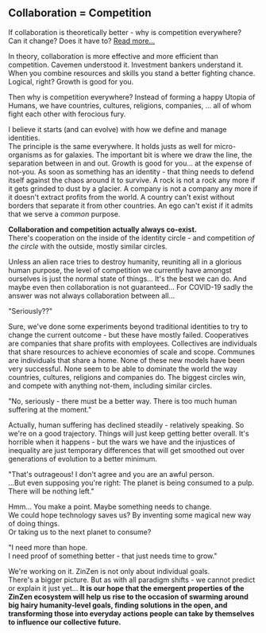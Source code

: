 ## Collaboration = Competition  
If collaboration is theoretically better - why is competition everywhere?  
Can it change? Does it have to? [Read more...](https://blog.zinzen.me/2021/10/01/Collaboration-is-competition.html)

In theory, collaboration is more effective and more efficient than competition. Cavemen understood it. Investment bankers understand it. When you combine resources and skills you stand a better fighting chance. Logical, right? Growth is good for you.

Then why is competition everywhere? Instead of forming a happy Utopia of Humans, we have countries, cultures, religions, companies, ... all of whom fight each other with ferocious fury.  

I believe it starts (and can evolve) with how we define and manage identities.   
The principle is the same everywhere. It holds justs as well for micro-organisms as for galaxies. The important bit is where we draw the line, the separation between in and out. Growth is good for you... at the expense of not-you. As soon as something has an identity - that thing needs to defend itself against the chaos around it to survive. A rock is not a rock any more if it gets grinded to dust by a glacier. A company is not a company any more if it doesn't extract profits from the world. A country can't exist without borders that separate it from other countries. An ego can't exist if it admits that we serve a *common* purpose.<br>

**Collaboration and competition actually always co-exist.**  
There's cooperation on the inside of the identity circle - and competition *of the circle* with the outside, mostly similar circles.

Unless an alien race tries to destroy humanity, reuniting all in a glorious human purpose, the level of competition we currently have amongst ourselves is just the normal state of things... It's the best we can do. And maybe even then collaboration is not guaranteed... For COVID-19 sadly the answer was not always collaboration between all...

"Seriously??" 

Sure, we've done some experiments beyond traditional identities to try to change the current outcome - but these have mostly failed. Cooperatives are companies that share profits with employees. Collectives are individuals that share resources to achieve economies of scale and scope. Communes are individuals that share a home. None of these new models have been very successful. None seem to be able to dominate the world the way countries, cultures, religions and companies do. The biggest circles win, and compete with anything not-them, including similar circles.
<br>

"No, seriously - there must be a better way. There is too much human suffering at the moment."

Actually, human suffering has declined steadily - relatively speaking. So we're on a good trajectory. Things will just keep getting better overall. It's horrible when it happens - but the wars we have and the injustices of inequality are just temporary differences that will get smoothed out over generations of evolution to a better minimum.

"That's outrageous! I don't agree and you are an awful person.  
...But even supposing you're right: The planet is being consumed to a pulp.  
There will be nothing left."

Hmm... You make a point. Maybe something needs to change.  
We could hope technology saves us? By inventing some magical new way of doing things.  
Or taking us to the next planet to consume?
<br>

"I need more than hope.  
I need proof of something better - that just needs time to grow."
<br>

We're working on it. ZinZen is not only about individual goals.  
There's a bigger picture. But as with all paradigm shifts - we cannot predict or explain it just yet... **It is our hope that the emergent properties of the ZinZen ecosystem will help us rise to the occasion of swarming around big hairy humanity-level goals, finding solutions in the open, and transforming those into everyday actions people can take by themselves to influence our collective future.**